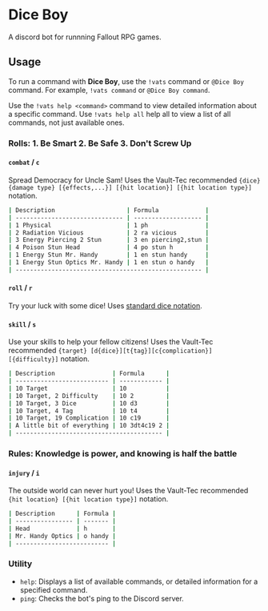 # Dice Boy

A discord bot for runnning Fallout RPG games.

## Usage

To run a command with **Dice Boy**, use the `!vats` command or `@Dice Boy` command. For example, `!vats command` or `@Dice Boy command`.

Use the `!vats help <command>` command to view detailed information about a specific command.
Use `!vats help all` help all to view a list of all commands, not just available ones.

### Rolls: 1. Be Smart 2. Be Safe 3. Don't Screw Up

#### `combat` / `c`

Spread Democracy for Uncle Sam! Uses the Vault-Tec recommended `{dice} {damage type} [{effects,...}] [{hit location}] [{hit location type}]` notation.

```bash
| Description                    | Formula             |
| ------------------------------ | ------------------- |
| 1 Physical                     | 1 ph                |
| 2 Radiation Vicious            | 2 ra vicious        |
| 3 Energy Piercing 2 Stun       | 3 en piercing2,stun |
| 4 Poison Stun Head             | 4 po stun h         |
| 1 Energy Stun Mr. Handy        | 1 en stun handy     |
| 1 Energy Stun Optics Mr. Handy | 1 en stun o handy   |
| ---------------------------------------------------- |
```

#### `roll` / `r`

Try your luck with some dice! Uses [standard dice notation](https://greenimp.github.io/rpg-dice-roller/guide/notation/).

#### `skill` / `s`

Use your skills to help your fellow citizens! Uses the Vault-Tec recommended `{target} [d{dice}][t{tag}][c{complication}] [{difficulty}]` notation.

```bash
| Description                | Formula      |
| -------------------------- | ------------ |
| 10 Target                  | 10           |
| 10 Target, 2 Difficulty    | 10 2         |
| 10 Target, 3 Dice          | 10 d3        |
| 10 Target, 4 Tag           | 10 t4        |
| 10 Target, 19 Complication | 10 c19       |
| A little bit of everything | 10 3dt4c19 2 |
| ----------------------------------------- |
```

### Rules: Knowledge is power, and knowing is half the battle

#### `injury` / `i`

The outside world can never hurt you! Uses the Vault-Tec recommended `{hit location} [{hit location type}]` notation.

```bash
| Description      | Formula |
| ---------------- | ------- |
| Head             | h       |
| Mr. Handy Optics | o handy |
| -------------------------- |
```

### Utility

- `help`: Displays a list of available commands, or detailed information for a specified command.
- `ping`: Checks the bot's ping to the Discord server.

